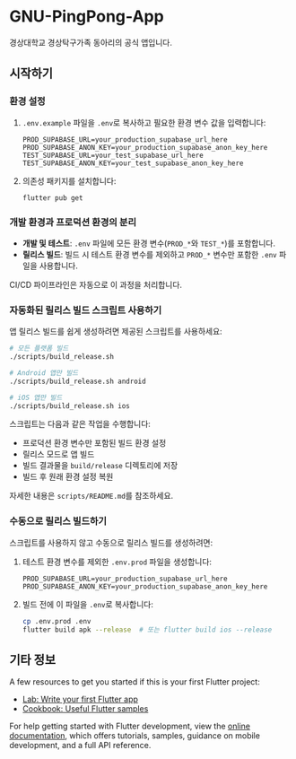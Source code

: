 # GNU-PingPong-App

경상대학교 경상탁구가족 동아리의 공식 앱입니다.

## 시작하기

### 환경 설정

1. `.env.example` 파일을 `.env`로 복사하고 필요한 환경 변수 값을 입력합니다:
   ```
   PROD_SUPABASE_URL=your_production_supabase_url_here
   PROD_SUPABASE_ANON_KEY=your_production_supabase_anon_key_here
   TEST_SUPABASE_URL=your_test_supabase_url_here
   TEST_SUPABASE_ANON_KEY=your_test_supabase_anon_key_here
   ```

2. 의존성 패키지를 설치합니다:
   ```
   flutter pub get
   ```

### 개발 환경과 프로덕션 환경의 분리

- **개발 및 테스트**: `.env` 파일에 모든 환경 변수(`PROD_*`와 `TEST_*`)를 포함합니다.
- **릴리스 빌드**: 빌드 시 테스트 환경 변수를 제외하고 `PROD_*` 변수만 포함한 `.env` 파일을 사용합니다.

CI/CD 파이프라인은 자동으로 이 과정을 처리합니다.

### 자동화된 릴리스 빌드 스크립트 사용하기

앱 릴리스 빌드를 쉽게 생성하려면 제공된 스크립트를 사용하세요:

```bash
# 모든 플랫폼 빌드
./scripts/build_release.sh

# Android 앱만 빌드
./scripts/build_release.sh android

# iOS 앱만 빌드
./scripts/build_release.sh ios
```

스크립트는 다음과 같은 작업을 수행합니다:
- 프로덕션 환경 변수만 포함된 빌드 환경 설정
- 릴리스 모드로 앱 빌드
- 빌드 결과물을 `build/release` 디렉토리에 저장
- 빌드 후 원래 환경 설정 복원

자세한 내용은 `scripts/README.md`를 참조하세요.

### 수동으로 릴리스 빌드하기

스크립트를 사용하지 않고 수동으로 릴리스 빌드를 생성하려면:

1. 테스트 환경 변수를 제외한 `.env.prod` 파일을 생성합니다:
   ```
   PROD_SUPABASE_URL=your_production_supabase_url_here
   PROD_SUPABASE_ANON_KEY=your_production_supabase_anon_key_here
   ```

2. 빌드 전에 이 파일을 `.env`로 복사합니다:
   ```bash
   cp .env.prod .env
   flutter build apk --release  # 또는 flutter build ios --release
   ```

## 기타 정보

A few resources to get you started if this is your first Flutter project:

- [Lab: Write your first Flutter app](https://docs.flutter.dev/get-started/codelab)
- [Cookbook: Useful Flutter samples](https://docs.flutter.dev/cookbook)

For help getting started with Flutter development, view the
[online documentation](https://docs.flutter.dev/), which offers tutorials,
samples, guidance on mobile development, and a full API reference.
